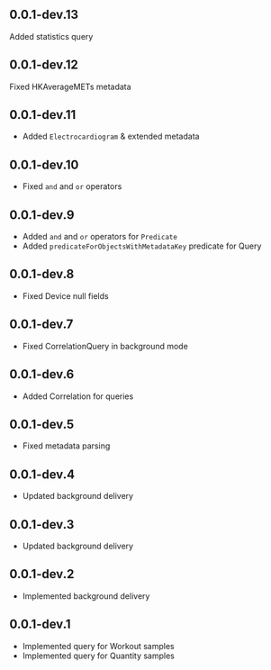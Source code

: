 ## 0.0.1-dev.13

Added statistics query

## 0.0.1-dev.12

Fixed HKAverageMETs metadata

## 0.0.1-dev.11

* Added `Electrocardiogram` & extended metadata

## 0.0.1-dev.10

* Fixed `and` and `or` operators

## 0.0.1-dev.9

* Added `and` and `or` operators for `Predicate`
* Added `predicateForObjectsWithMetadataKey` predicate for Query

## 0.0.1-dev.8

* Fixed Device null fields

## 0.0.1-dev.7

* Fixed CorrelationQuery in background mode

## 0.0.1-dev.6

* Added Correlation for queries

## 0.0.1-dev.5

* Fixed metadata parsing

## 0.0.1-dev.4

* Updated background delivery

## 0.0.1-dev.3

* Updated background delivery

## 0.0.1-dev.2

* Implemented background delivery

## 0.0.1-dev.1

* Implemented query for Workout samples
* Implemented query for Quantity samples